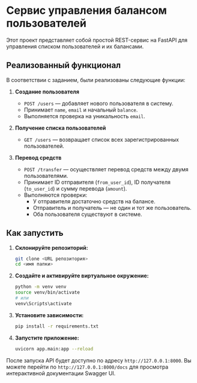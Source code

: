 # Сервис управления балансом пользователей

Этот проект представляет собой простой REST-сервис на FastAPI для управления списком пользователей и их балансами. 

## Реализованный функционал

В соответствии с заданием, были реализованы следующие функции:

1.  **Создание пользователя**
    -   `POST /users` — добавляет нового пользователя в систему.
    -   Принимает `name`, `email` и начальный `balance`.
    -   Выполняется проверка на уникальность `email`.

2.  **Получение списка пользователей**
    -   `GET /users` — возвращает список всех зарегистрированных пользователей.

3.  **Перевод средств**
    -   `POST /transfer` — осуществляет перевод средств между двумя пользователями.
    -   Принимает ID отправителя (`from_user_id`), ID получателя (`to_user_id`) и сумму перевода (`amount`).
    -   Выполняются проверки:
        -   У отправителя достаточно средств на балансе.
        -   Отправитель и получатель — не один и тот же пользователь.
        -   Оба пользователя существуют в системе.

## Как запустить

1.  **Склонируйте репозиторий:**
    ```bash
    git clone <URL репозитория>
    cd <имя папки>
    ```

2.  **Создайте и активируйте виртуальное окружение:**
    ```bash
    python -m venv venv
    source venv/bin/activate 
    # или
    venv\Scripts\activate 
    ```

3.  **Установите зависимости:**
    ```bash
    pip install -r requirements.txt
    ```

4.  **Запустите приложение:**
    ```bash
    uvicorn app.main:app --reload
    ```

После запуска API будет доступно по адресу `http://127.0.0.1:8000`.
Вы можете перейти по `http://127.0.0.1:8000/docs` для просмотра интерактивной документации Swagger UI.
